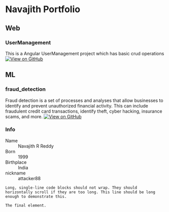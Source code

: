 # Navajith Portfolio

## Web

### UserManagement

This is a Angular UserManagement project which has basic crud operations
[![View on GitHub](https://img.shields.io/badge/GitHub-View_on_GitHub-blue?logo=GitHub)]([https://github.com/attacker88/User-management])

## ML

### fraud_detection
Fraud detection is a set of processes and analyses that allow businesses to identify and prevent unauthorized financial activity. This can include fraudulent credit card transactions, identify theft, cyber hacking, insurance scams, and more.
[![View on GitHub](https://img.shields.io/badge/GitHub-View_on_GitHub-blue?logo=GitHub)](https://github.com/attacker88/fraud_detection)


### Info

<dl>
<dt>Name</dt>
<dd>Navajith R Reddy</dd>
<dt>Born</dt>
<dd>1999</dd>
<dt>Birthplace</dt>
<dd>India</dd>
<dt>nickname</dt>
<dd>attacker88</dd>
</dl>

```
Long, single-line code blocks should not wrap. They should horizontally scroll if they are too long. This line should be long enough to demonstrate this.
```

```
The final element.
```
